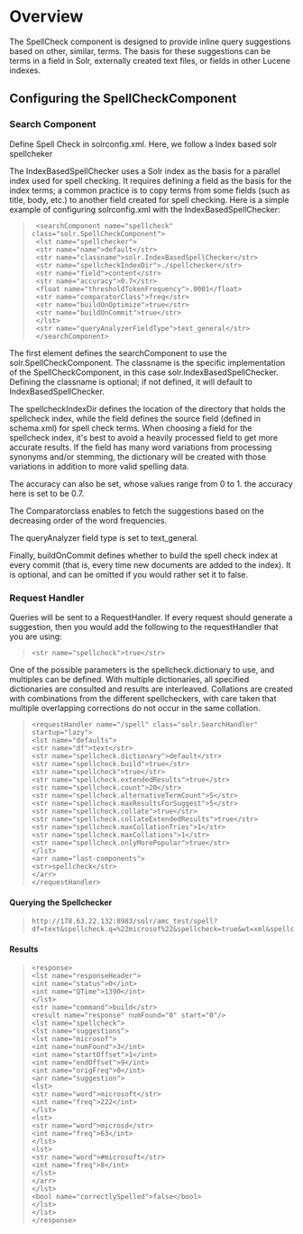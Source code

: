 # **Overview**
The SpellCheck component is designed to provide inline query suggestions based on other, similar, terms. The basis for these suggestions can be terms in a field in Solr, externally created text files, or fields in other Lucene indexes.

## **Configuring the SpellCheckComponent**
### **Search Component**
Define Spell Check in solrconfig.xml.
Here, we follow a Index based solr spellcheker


The IndexBasedSpellChecker uses a Solr index as the basis for a parallel index used for spell checking. It requires defining a field as the basis for the index terms; a common practice is to copy terms from some fields (such as title, body, etc.) to another field created for spell checking. Here is a simple example of configuring solrconfig.xml with the IndexBasedSpellChecker:

>      <searchComponent name="spellcheck" class="solr.SpellCheckComponent">  
>      <lst name="spellchecker">
>      <str name="name">default</str>    
>      <str name="classname">solr.IndexBasedSpellChecker</str>    
>      <str name="spellcheckIndexDir">./spellchecker</str>    
>      <str name="field">content</str>
>      <str name="accuracy">0.7</str> 
>      <float name="thresholdTokenFrequency">.0001</float>
>      <str name="comparatorClass">freq</str>
>      <str name="buildOnOptimize">true</str>     
>      <str name="buildOnCommit">true</str>
>      </lst>
>      <str name="queryAnalyzerFieldType">text_general</str>
>      </searchComponent>

The first element defines the searchComponent to use the solr.SpellCheckComponent. The classname is the specific implementation of the SpellCheckComponent, in this case solr.IndexBasedSpellChecker. Defining the classname is optional; if not defined, it will default to IndexBasedSpellChecker.

The spellcheckIndexDir defines the location of the directory that holds the spellcheck index, while the field defines the source field (defined in schema.xml) for spell check terms. When choosing a field for the spellcheck index, it's best to avoid a heavily processed field to get more accurate results. If the field has many word variations from processing synonyms and/or stemming, the dictionary will be created with those variations in addition to more valid spelling data.

The accuracy can also be set, whose values range from 0 to 1. the accuracy here is set to be 0.7.

The Comparatorclass enables to fetch the suggestions based on the decreasing order of the word frequencies.

The queryAnalyzer field type is set to text_general.

Finally, buildOnCommit defines whether to build the spell check index at every commit (that is, every time new documents are added to the index). It is optional, and can be omitted if you would rather set it to false.

### **Request Handler**
Queries will be sent to a RequestHandler. If every request should generate a suggestion, then you would add the following to the requestHandler that you are using:

>     <str name="spellcheck">true</str>

One of the possible parameters is the spellcheck.dictionary to use, and multiples can be defined. With multiple dictionaries, all specified dictionaries are consulted and results are interleaved. Collations are created with combinations from the different spellcheckers, with care taken that multiple overlapping corrections do not occur in the same collation.

>     <requestHandler name="/spell" class="solr.SearchHandler" startup="lazy">
>     <lst name="defaults">
>     <str name="df">text</str>
>     <str name="spellcheck.dictionary">default</str>
>     <str name="spellcheck.build">true</str> 
>     <str name="spellcheck">true</str>
>     <str name="spellcheck.extendedResults">true</str>       
>     <str name="spellcheck.count">20</str>
>     <str name="spellcheck.alternativeTermCount">5</str>
>     <str name="spellcheck.maxResultsForSuggest">5</str>       
>     <str name="spellcheck.collate">true</str>
>     <str name="spellcheck.collateExtendedResults">true</str>  
>     <str name="spellcheck.maxCollationTries">1</str>
>     <str name="spellcheck.maxCollations">1</str>
>     <str name="spellcheck.onlyMorePopular">true</str>            
>     </lst>
>     <arr name="last-components">
>     <str>spellcheck</str>
>     </arr>
>     </requestHandler>

#### **Querying the Spellchecker**
>     http://178.63.22.132:8983/solr/amc_test/spell?df=text&spellcheck.q=%22microsof%22&spellcheck=true&wt=xml&spellcheck.collateParam.q.op=AND

#### **Results**
>     <response>
>     <lst name="responseHeader">
>     <int name="status">0</int>
>     <int name="QTime">1390</int>
>     </lst>
>     <str name="command">build</str>
>     <result name="response" numFound="0" start="0"/>
>     <lst name="spellcheck">
>     <lst name="suggestions">
>     <lst name="microsof">
>     <int name="numFound">3</int>
>     <int name="startOffset">1</int>
>     <int name="endOffset">9</int>
>     <int name="origFreq">0</int>
>     <arr name="suggestion">
>     <lst>
>     <str name="word">microsoft</str>
>     <int name="freq">222</int>
>     </lst>
>     <lst>
>     <str name="word">microsd</str>
>     <int name="freq">63</int>
>     </lst>
>     <lst>
>     <str name="word">#microsoft</str>
>     <int name="freq">8</int>
>     </lst>
>     </arr>
>     </lst>
>     <bool name="correctlySpelled">false</bool>
>     </lst>
>     </lst>
>     </response>


